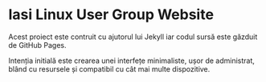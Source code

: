 # Iasi Linux User Group Website

 Acest proiect este contruit cu ajutorul lui Jekyll iar codul sursă este găzduit de GitHub Pages.

 Intenția initială este crearea  unei interfețe minimaliste, ușor de administrat, blând cu resursele și compatibil cu cât mai multe dispozitive.
